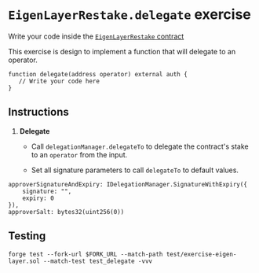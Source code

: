 # `EigenLayerRestake.delegate` exercise

Write your code inside the [`EigenLayerRestake` contract](../src/exercises/EigenLayerRestake.sol)

This exercise is design to implement a function that will delegate to an operator.

```solidity
function delegate(address operator) external auth {
   // Write your code here
}
```

## Instructions

1. **Delegate**

   - Call `delegationManager.delegateTo` to delegate the contract's stake to an `operator` from the input.

   - Set all signature parameters to call `delegateTo` to default values.

```solidity
approverSignatureAndExpiry: IDelegationManager.SignatureWithExpiry({
    signature: "",
    expiry: 0
}),
approverSalt: bytes32(uint256(0))
```

## Testing

```shell
forge test --fork-url $FORK_URL --match-path test/exercise-eigen-layer.sol --match-test test_delegate -vvv
```
